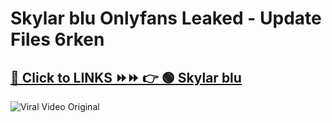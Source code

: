 
 # Skylar blu Onlyfans Leaked - Update Files 6rken

## <h2><a href="https://clipsfans.com/Skylar_blu&ref=git">🔗 Click to LINKS ⏩⏩ 👉 🟢 Skylar blu </a></h2>

<a href="https://clipsfans.com/Skylar_blu&ref=git" rel="nofollow" data-target="animated-image.originalLink"><img src="https://i.ibb.co.com/xMMVF88/686577567.gif" alt="Viral Video Original" style="max-width: 100%; display: inline-block;" data-target="animated-image.originalImage"></a>

